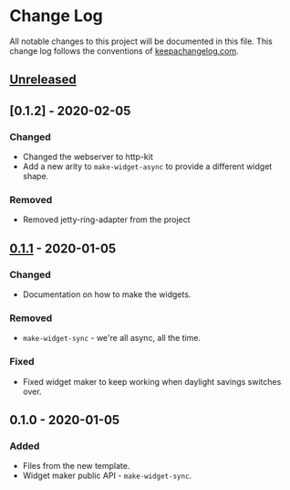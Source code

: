 # Change Log
All notable changes to this project will be documented in this file. This change log follows the conventions of [keepachangelog.com](http://keepachangelog.com/).

## [Unreleased]
## [0.1.2] - 2020-02-05
### Changed
- Changed the webserver to http-kit
- Add a new arity to `make-widget-async` to provide a different widget shape.
### Removed
- Removed jetty-ring-adapter from the project

## [0.1.1] - 2020-01-05
### Changed
- Documentation on how to make the widgets.

### Removed
- `make-widget-sync` - we're all async, all the time.

### Fixed
- Fixed widget maker to keep working when daylight savings switches over.

## 0.1.0 - 2020-01-05
### Added
- Files from the new template.
- Widget maker public API - `make-widget-sync`.

[Unreleased]: https://github.com/your-name/middle/compare/0.1.1...HEAD
[0.1.1]: https://github.com/your-name/middle/compare/0.1.0...0.1.1
